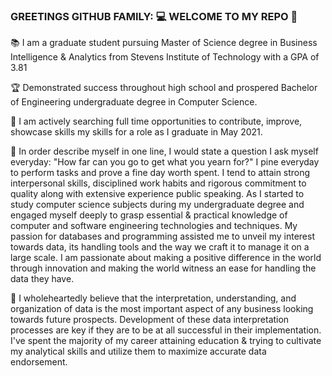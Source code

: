 ### GREETINGS GITHUB FAMILY: :computer: WELCOME TO MY REPO :space_invader:

:books:  I am a graduate student pursuing Master of Science degree in Business Intelligence & Analytics from Stevens Institute of Technology with a GPA of 3.81

:trophy:  Demonstrated success throughout high school and prospered Bachelor of Engineering undergraduate degree in Computer Science.

:horse_racing:  I am actively searching full time opportunities to contribute, improve, showcase skills my skills for a role as I graduate in May 2021.

:information_desk_person:  In order describe myself in one line, I would state a question I ask myself everyday: "How far can you go to get what you yearn for?" I pine everyday to perform tasks and prove a fine day worth spent. I tend to attain strong interpersonal skills, disciplined work habits and rigorous commitment to quality along with extensive experience public speaking. As I started to study computer science subjects during my undergraduate degree and engaged myself deeply to grasp essential & practical knowledge of computer and software engineering technologies and techniques.  My passion for databases and programming assisted me to unveil my interest towards data, its handling tools and the way we craft it to manage it on a large scale. I am passionate about making a positive difference in the world through innovation and making the world witness an ease for handling the data they have.

:heart_decoration:  I wholeheartedly believe that the interpretation, understanding, and organization of data is the most important aspect of any business looking towards future prospects. Development of these data interpretation processes are key if they are to be at all successful in their implementation. I've spent the majority of my career attaining education & trying to cultivate my analytical skills and utilize them to maximize accurate data endorsement. 



<!--
**aayushisinghgaharwar/aayushisinghgaharwar** is a ✨ _special_ ✨ repository because its `README.md` (this file) appears on your GitHub profile.

